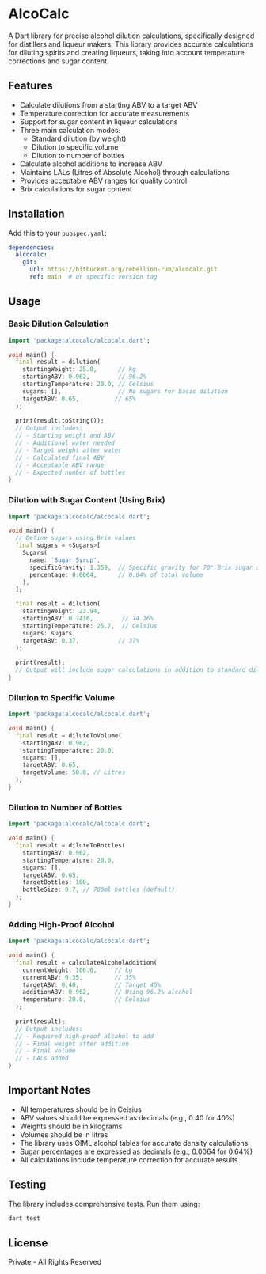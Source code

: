 # AlcoCalc

A Dart library for precise alcohol dilution calculations, specifically designed for distillers and liqueur makers. This library provides accurate calculations for diluting spirits and creating liqueurs, taking into account temperature corrections and sugar content.

## Features

- Calculate dilutions from a starting ABV to a target ABV
- Temperature correction for accurate measurements
- Support for sugar content in liqueur calculations
- Three main calculation modes:
  - Standard dilution (by weight)
  - Dilution to specific volume
  - Dilution to number of bottles
- Calculate alcohol additions to increase ABV
- Maintains LALs (Litres of Absolute Alcohol) through calculations
- Provides acceptable ABV ranges for quality control
- Brix calculations for sugar content

## Installation

Add this to your `pubspec.yaml`:

```yaml
dependencies:
  alcocalc:
    git:
      url: https://bitbucket.org/rebellion-rum/alcocalc.git
      ref: main  # or specific version tag
```

## Usage

### Basic Dilution Calculation

```dart
import 'package:alcocalc/alcocalc.dart';

void main() {
  final result = dilution(
    startingWeight: 25.0,      // kg
    startingABV: 0.962,        // 96.2%
    startingTemperature: 20.0, // Celsius
    sugars: [],                // No sugars for basic dilution
    targetABV: 0.65,          // 65%
  );
  
  print(result.toString());
  // Output includes:
  // - Starting weight and ABV
  // - Additional water needed
  // - Target weight after water
  // - Calculated final ABV
  // - Acceptable ABV range
  // - Expected number of bottles
}
```

### Dilution with Sugar Content (Using Brix)

```dart
import 'package:alcocalc/alcocalc.dart';

void main() {
  // Define sugars using Brix values
  final sugars = <Sugars>[
    Sugars(
      name: 'Sugar Syrup',
      specificGravity: 1.359,  // Specific gravity for 70° Brix sugar syrup
      percentage: 0.0064,      // 0.64% of total volume
    ),
  ];

  final result = dilution(
    startingWeight: 23.94,
    startingABV: 0.7416,        // 74.16%
    startingTemperature: 25.7,  // Celsius
    sugars: sugars,
    targetABV: 0.37,           // 37%
  );
  
  print(result);
  // Output will include sugar calculations in addition to standard dilution info
}
```

### Dilution to Specific Volume

```dart
import 'package:alcocalc/alcocalc.dart';

void main() {
  final result = diluteToVolume(
    startingABV: 0.962,
    startingTemperature: 20.0,
    sugars: [],
    targetABV: 0.65,
    targetVolume: 50.0, // Litres
  );
}
```

### Dilution to Number of Bottles

```dart
import 'package:alcocalc/alcocalc.dart';

void main() {
  final result = diluteToBottles(
    startingABV: 0.962,
    startingTemperature: 20.0,
    sugars: [],
    targetABV: 0.65,
    targetBottles: 100,
    bottleSize: 0.7, // 700ml bottles (default)
  );
}
```

### Adding High-Proof Alcohol

```dart
import 'package:alcocalc/alcocalc.dart';

void main() {
  final result = calculateAlcoholAddition(
    currentWeight: 100.0,     // kg
    currentABV: 0.35,         // 35%
    targetABV: 0.40,          // Target 40%
    additionABV: 0.962,       // Using 96.2% alcohol
    temperature: 20.0,        // Celsius
  );
  
  print(result);
  // Output includes:
  // - Required high-proof alcohol to add
  // - Final weight after addition
  // - Final volume
  // - LALs added
}
```

## Important Notes

- All temperatures should be in Celsius
- ABV values should be expressed as decimals (e.g., 0.40 for 40%)
- Weights should be in kilograms
- Volumes should be in litres
- The library uses OIML alcohol tables for accurate density calculations
- Sugar percentages are expressed as decimals (e.g., 0.0064 for 0.64%)
- All calculations include temperature correction for accurate results

## Testing

The library includes comprehensive tests. Run them using:

```bash
dart test
```

## License

Private - All Rights Reserved 